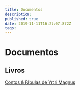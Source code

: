 ```yaml
---
title: Documentos
description: 
published: true
date: 2019-11-11T16:27:07.872Z
tags: 
---
```


<!-- SUBTITLE: Visão geral sobre Documentos -->

# Documentos

## Livros
[Contos & Fábulas de Yrcri Magnus](http://localhost/documentos/contos-fabulas-de-yrcri-magnus#contos-fabulas-de-yrcri-magnus)

